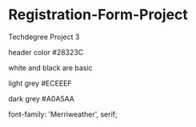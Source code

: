 # Registration-Form-Project
 Techdegree Project 3

header color
#28323C

white and black are basic

light grey
#ECEEEF

dark grey
#A0A5AA

font-family: 'Merriweather', serif;
